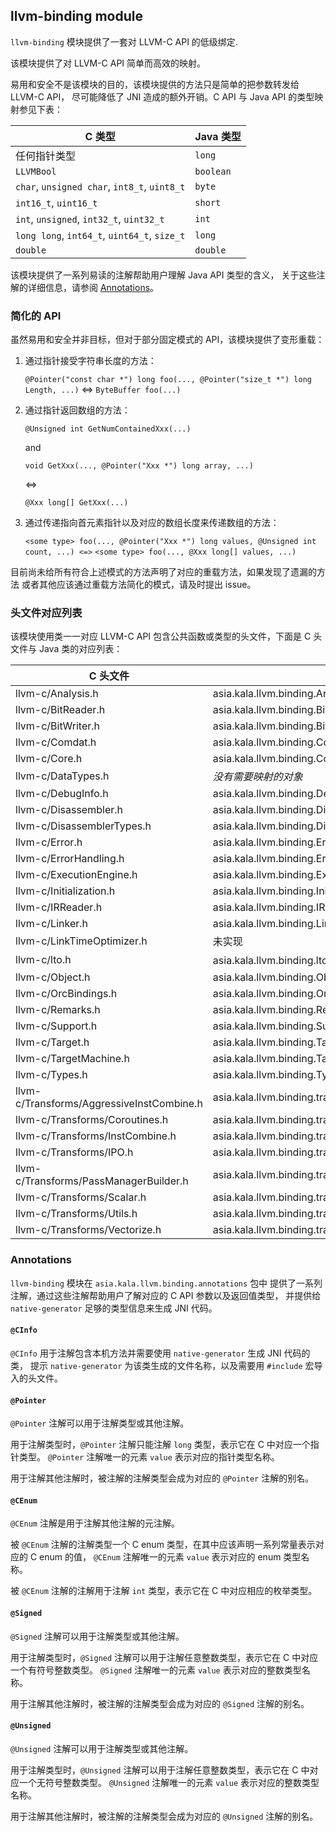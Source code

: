 ## llvm-binding module

`llvm-binding` 模块提供了一套对 LLVM-C API 的低级绑定. 

该模块提供了对 LLVM-C API 简单而高效的映射。

易用和安全不是该模块的目的，该模块提供的方法只是简单的把参数转发给 LLVM-C API，
尽可能降低了 JNI 造成的额外开销。C API 与 Java API 的类型映射参见下表：

| C 类型                                       | Java 类型 |
| -------------------------------------------- | --------- |
| 任何指针类型                                  | `long`    |
| `LLVMBool`                                   | `boolean` |
| `char`, `unsigned char`, `int8_t`, `uint8_t` | `byte`    |
| `int16_t`, `uint16_t`                        | `short`   |
| `int`, `unsigned`, `int32_t`, `uint32_t`     | `int`     |
| `long long`, `int64_t`, `uint64_t`, `size_t` | `long`    |
| `double`                                     | `double`  |

该模块提供了一系列易读的注解帮助用户理解 Java API 类型的含义，
关于这些注解的详细信息，请参阅 [Annotations](#Annotations)。

### 简化的 API

虽然易用和安全并非目标，但对于部分固定模式的 API，该模块提供了变形重载：

1. 通过指针接受字符串长度的方法：

    `@Pointer("const char *") long foo(..., @Pointer("size_t *") long Length, ...)`
    <=> 
    `ByteBuffer foo(...)`

2. 通过指针返回数组的方法：

    `@Unsigned int GetNumContainedXxx(...)`
    
    and
    
    `void GetXxx(..., @Pointer("Xxx *") long array, ...)`

    <=>
    
    `@Xxx long[] GetXxx(...)`
    
3. 通过传递指向首元素指针以及对应的数组长度来传递数组的方法：

   `<some type> foo(..., @Pointer("Xxx *") long values, @Unsigned int count, ...)
   <=>`
   `<some type> foo(..., @Xxx long[] values, ...)`

目前尚未给所有符合上述模式的方法声明了对应的重载方法，如果发现了遗漏的方法
或者其他应该通过重载方法简化的模式，请及时提出 issue。

### 头文件对应列表

该模块使用类一一对应 LLVM-C API 包含公共函数或类型的头文件，下面是 C 头文件与 Java 类的对应列表：

| C 头文件                                  | Java 类                                                 |
| ----------------------------------------- | ------------------------------------------------------- |
| llvm-c/Analysis.h                         | asia.kala.llvm.binding.Analysis                         |
| llvm-c/BitReader.h                        | asia.kala.llvm.binding.BitReader                        |
| llvm-c/BitWriter.h                        | asia.kala.llvm.binding.BitWriter                        |
| llvm-c/Comdat.h                           | asia.kala.llvm.binding.Comdat                           |
| llvm-c/Core.h                             | asia.kala.llvm.binding.Core                             |
| llvm-c/DataTypes.h                        | *没有需要映射的对象*                                    |
| llvm-c/DebugInfo.h                        | asia.kala.llvm.binding.DebugInfo                        |
| llvm-c/Disassembler.h                     | asia.kala.llvm.binding.Disassembler                     |
| llvm-c/DisassemblerTypes.h                | asia.kala.llvm.binding.DisassemblerTypes                |
| llvm-c/Error.h                            | asia.kala.llvm.binding.ErrorH                           |
| llvm-c/ErrorHandling.h                    | asia.kala.llvm.binding.ErrorHandling                    |
| llvm-c/ExecutionEngine.h                  | asia.kala.llvm.binding.ExecutionEngine                  |
| llvm-c/Initialization.h                   | asia.kala.llvm.binding.Initialization                   |
| llvm-c/IRReader.h                         | asia.kala.llvm.binding.IRReader                         |
| llvm-c/Linker.h                           | asia.kala.llvm.binding.Linker                           |
| llvm-c/LinkTimeOptimizer.h                | 未实现                                                  |
| llvm-c/lto.h                              | asia.kala.llvm.binding.lto (未完全实现)                 |
| llvm-c/Object.h                           | asia.kala.llvm.binding.ObjectH                          |
| llvm-c/OrcBindings.h                      | asia.kala.llvm.binding.OrcBindings                      |
| llvm-c/Remarks.h                          | asia.kala.llvm.binding.Remarks                          |
| llvm-c/Support.h                          | asia.kala.llvm.binding.Support                          |
| llvm-c/Target.h                           | asia.kala.llvm.binding.TargetH                          |
| llvm-c/TargetMachine.h                    | asia.kala.llvm.binding.TargetMachine                    |
| llvm-c/Types.h                            | asia.kala.llvm.binding.Types                            |
| llvm-c/Transforms/AggressiveInstCombine.h | asia.kala.llvm.binding.transforms.AggressiveInstCombine |
| llvm-c/Transforms/Coroutines.h            | asia.kala.llvm.binding.transforms.Coroutines            |
| llvm-c/Transforms/InstCombine.h           | asia.kala.llvm.binding.transforms.InstCombine           |
| llvm-c/Transforms/IPO.h                   | asia.kala.llvm.binding.transforms.IPO                   |
| llvm-c/Transforms/PassManagerBuilder.h    | asia.kala.llvm.binding.transforms.PassManagerBuilder    |
| llvm-c/Transforms/Scalar.h                | asia.kala.llvm.binding.transforms.Scalar                |
| llvm-c/Transforms/Utils.h                 | asia.kala.llvm.binding.transforms.Utils                 |
| llvm-c/Transforms/Vectorize.h             | asia.kala.llvm.binding.transforms.Vectorize             |

### Annotations

`llvm-binding` 模块在 `asia.kala.llvm.binding.annotations` 包中
提供了一系列注解，通过这些注解帮助用户了解对应的 C API 参数以及返回值类型，
并提供给 `native-generator` 足够的类型信息来生成 JNI 代码。

#### `@CInfo`

`@CInfo` 用于注解包含本机方法并需要使用 `native-generator` 生成 JNI 代码的类，
提示 `native-generator` 为该类生成的文件名称，以及需要用 `#include` 宏导入的头文件。

#### `@Pointer`

`@Pointer` 注解可以用于注解类型或其他注解。

用于注解类型时，`@Pointer` 注解只能注解 `long` 类型，表示它在 C 中对应一个指针类型。
`@Pointer` 注解唯一的元素 `value` 表示对应的指针类型名称。

用于注解其他注解时，被注解的注解类型会成为对应的 `@Pointer` 注解的别名。

#### `@CEnum`

`@CEnum` 注解是用于注解其他注解的元注解。

被 `@CEnum` 注解的注解类型一个 C enum 类型，在其中应该声明一系列常量表示对应的 C enum 的值，
`@CEnum` 注解唯一的元素 `value` 表示对应的 enum 类型名称。

被 `@CEnum` 注解的注解用于注解 `int` 类型，表示它在 C 中对应相应的枚举类型。

#### `@Signed`

`@Signed` 注解可以用于注解类型或其他注解。

用于注解类型时，`@Signed` 注解可以用于注解任意整数类型，表示它在 C 中对应一个有符号整数类型。
`@Signed` 注解唯一的元素 `value` 表示对应的整数类型名称。

用于注解其他注解时，被注解的注解类型会成为对应的 `@Signed` 注解的别名。

#### `@Unsigned`

`@Unsigned` 注解可以用于注解类型或其他注解。

用于注解类型时，`@Unsigned` 注解可以用于注解任意整数类型，表示它在 C 中对应一个无符号整数类型。
`@Unsigned` 注解唯一的元素 `value` 表示对应的整数类型名称。

用于注解其他注解时，被注解的注解类型会成为对应的 `@Unsigned` 注解的别名。
